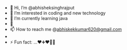 - 👋 Hi, I’m @abhisheksinghrajput
- 👀 I’m interested in coding and new technology 
- 🌱 I’m currently learning java
- 💞️ 
- 📫 How to reach me @abhiskekkumar620@gmail.com
- 
- ⚡ Fun fact: ...♥️➕❤️🟰💔

<!---
abhisheksinghrajputt/abhisheksinghrajputt is a ✨ special ✨ repository because its `README.md` (this file) appears on your GitHub profile.
You can click the Preview link to take a look at your changes.
--->
